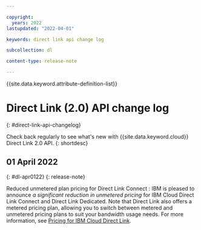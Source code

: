 ```yaml
---

copyright:
  years: 2022
lastupdated: "2022-04-01"

keywords: direct link api change log

subcollection: dl

content-type: release-note

---
```


{{site.data.keyword.attribute-definition-list}}

# Direct Link (2.0) API change log
{: #direct-link-api-changelog}

Check back regularly to see what's new with {{site.data.keyword.cloud}} Direct Link 2.0 API.
{: shortdesc}


## 01 April 2022
{: #dl-apr0122}
{: release-note}

Reduced unmetered plan pricing for Direct Link Connect
:   IBM is pleased to announce _a significant reduction in unmetered pricing_ for IBM Cloud Direct Link Connect and Direct Link Dedicated. Note that Direct Link also offers a metered pricing plan, allowing you to switch between metered and unmetered pricing plans to suit your bandwidth usage needs. For more information, see [Pricing for IBM Cloud Direct Link](/docs/dl?topic=dl-pricing-for-ibm-cloud-dl).

